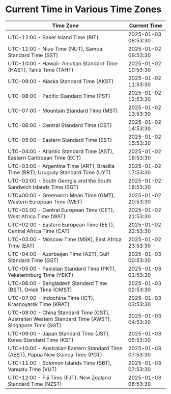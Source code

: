 # Current Time in Various Time Zones

| Time Zone | Current Time |
|-----------|--------------|
| UTC-12:00 - Baker Island Time (BIT) | 2025-01-03 08:53:30 |
| UTC-11:00 - Niue Time (NUT), Samoa Standard Time (SST) | 2025-01-02 09:53:30 |
| UTC-10:00 - Hawaii-Aleutian Standard Time (HAST), Tahiti Time (TAHT) | 2025-01-02 10:53:30 |
| UTC-09:00 - Alaska Standard Time (AKST) | 2025-01-02 11:53:30 |
| UTC-08:00 - Pacific Standard Time (PST) | 2025-01-02 12:53:30 |
| UTC-07:00 - Mountain Standard Time (MST) | 2025-01-02 13:53:30 |
| UTC-06:00 - Central Standard Time (CST) | 2025-01-02 14:53:30 |
| UTC-05:00 - Eastern Standard Time (EST) | 2025-01-02 15:53:30 |
| UTC-04:00 - Atlantic Standard Time (AST), Eastern Caribbean Time (ECT) | 2025-01-02 16:53:30 |
| UTC-03:00 - Argentina Time (ART), Brasília Time (BRT), Uruguay Standard Time (UYT) | 2025-01-02 17:53:30 |
| UTC-02:00 - South Georgia and the South Sandwich Islands Time (SGT) | 2025-01-02 18:53:30 |
| UTC±00:00 - Greenwich Mean Time (GMT), Western European Time (WET) | 2025-01-02 20:53:30 |
| UTC+01:00 - Central European Time (CET), West Africa Time (WAT) | 2025-01-02 21:53:30 |
| UTC+02:00 - Eastern European Time (EET), Central Africa Time (CAT) | 2025-01-02 22:53:30 |
| UTC+03:00 - Moscow Time (MSK), East Africa Time (EAT) | 2025-01-02 23:53:30 |
| UTC+04:00 - Azerbaijan Time (AZT), Gulf Standard Time (GST) | 2025-01-03 00:53:30 |
| UTC+05:00 - Pakistan Standard Time (PKT), Yekaterinburg Time (YEKT) | 2025-01-03 01:53:30 |
| UTC+06:00 - Bangladesh Standard Time (BST), Omsk Time (OMST) | 2025-01-03 02:53:30 |
| UTC+07:00 - Indochina Time (ICT), Krasnoyarsk Time (KRAT) | 2025-01-03 03:53:30 |
| UTC+08:00 - China Standard Time (CST), Australian Western Standard Time (AWST), Singapore Time (SGT) | 2025-01-03 04:53:30 |
| UTC+09:00 - Japan Standard Time (JST), Korea Standard Time (KST) | 2025-01-03 05:53:30 |
| UTC+10:00 - Australian Eastern Standard Time (AEST), Papua New Guinea Time (PGT) | 2025-01-03 07:53:30 |
| UTC+11:00 - Solomon Islands Time (SBT), Vanuatu Time (VUT) | 2025-01-03 07:53:30 |
| UTC+12:00 - Fiji Time (FJT), New Zealand Standard Time (NZST) | 2025-01-03 08:53:30 |
